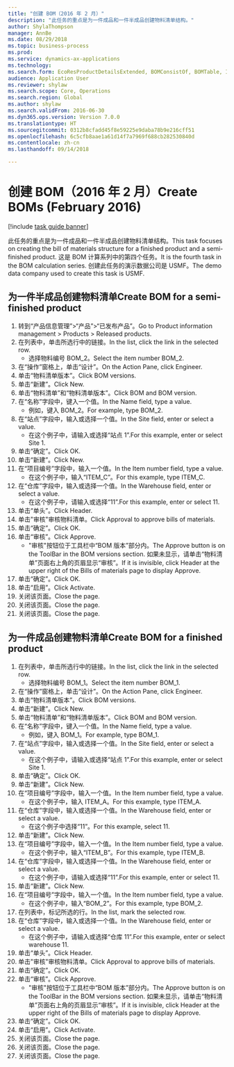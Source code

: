 ```yaml
--- 
title: "创建 BOM（2016 年 2 月）"
description: "此任务的重点是为一件成品和一件半成品创建物料清单结构。"
author: ShylaThompson
manager: AnnBe
ms.date: 08/29/2018
ms.topic: business-process
ms.prod: 
ms.service: dynamics-ax-applications
ms.technology: 
ms.search.form: EcoResProductDetailsExtended, BOMConsistOf, BOMTable, InventLocationIdLookup
audience: Application User
ms.reviewer: shylaw
ms.search.scope: Core, Operations
ms.search.region: Global
ms.author: shylaw
ms.search.validFrom: 2016-06-30
ms.dyn365.ops.version: Version 7.0.0
ms.translationtype: HT
ms.sourcegitcommit: 0312b8cfadd45f8e59225e9daba78b9e216cff51
ms.openlocfilehash: 6c5cfb8aae1a61d14f7a7969f688cb282530840d
ms.contentlocale: zh-cn
ms.lasthandoff: 09/14/2018

---
```

# <a name="create-boms-february-2016"></a><span data-ttu-id="d841b-103">创建 BOM（2016 年 2 月）</span><span class="sxs-lookup"><span data-stu-id="d841b-103">Create BOMs (February 2016)</span></span>

[!include [task guide banner](../../includes/task-guide-banner.md)]

<span data-ttu-id="d841b-104">此任务的重点是为一件成品和一件半成品创建物料清单结构。</span><span class="sxs-lookup"><span data-stu-id="d841b-104">This task focuses on creating the bill of materials structure for a finished product and a semi-finished product.</span></span> <span data-ttu-id="d841b-105">这是 BOM 计算系列中的第四个任务。</span><span class="sxs-lookup"><span data-stu-id="d841b-105">It is the fourth task in the BOM calculation series.</span></span> <span data-ttu-id="d841b-106">创建此任务的演示数据公司是 USMF。</span><span class="sxs-lookup"><span data-stu-id="d841b-106">The demo data company used to create this task is USMF.</span></span>


## <a name="create-bom-for-a-semi-finished-product"></a><span data-ttu-id="d841b-107">为一件半成品创建物料清单</span><span class="sxs-lookup"><span data-stu-id="d841b-107">Create BOM for a semi-finished product</span></span>
1. <span data-ttu-id="d841b-108">转到“产品信息管理”>“产品”>“已发布产品”。</span><span class="sxs-lookup"><span data-stu-id="d841b-108">Go to Product information management > Products > Released products.</span></span>
2. <span data-ttu-id="d841b-109">在列表中，单击所选行中的链接。</span><span class="sxs-lookup"><span data-stu-id="d841b-109">In the list, click the link in the selected row.</span></span>
    * <span data-ttu-id="d841b-110">选择物料编号 BOM_2。</span><span class="sxs-lookup"><span data-stu-id="d841b-110">Select the item number BOM_2.</span></span>  
3. <span data-ttu-id="d841b-111">在“操作”窗格上，单击“设计”。</span><span class="sxs-lookup"><span data-stu-id="d841b-111">On the Action Pane, click Engineer.</span></span>
4. <span data-ttu-id="d841b-112">单击“物料清单版本”。</span><span class="sxs-lookup"><span data-stu-id="d841b-112">Click BOM versions.</span></span>
5. <span data-ttu-id="d841b-113">单击“新建”。</span><span class="sxs-lookup"><span data-stu-id="d841b-113">Click New.</span></span>
6. <span data-ttu-id="d841b-114">单击“物料清单”和“物料清单版本”。</span><span class="sxs-lookup"><span data-stu-id="d841b-114">Click BOM and BOM version.</span></span>
7. <span data-ttu-id="d841b-115">在“名称”字段中，键入一个值。</span><span class="sxs-lookup"><span data-stu-id="d841b-115">In the Name field, type a value.</span></span>
    * <span data-ttu-id="d841b-116">例如，键入 BOM_2。</span><span class="sxs-lookup"><span data-stu-id="d841b-116">For example, type BOM_2.</span></span>  
8. <span data-ttu-id="d841b-117">在“站点”字段中，输入或选择一个值。</span><span class="sxs-lookup"><span data-stu-id="d841b-117">In the Site field, enter or select a value.</span></span>
    * <span data-ttu-id="d841b-118">在这个例子中，请输入或选择“站点 1”.</span><span class="sxs-lookup"><span data-stu-id="d841b-118">For this example, enter or select Site 1.</span></span>  
9. <span data-ttu-id="d841b-119">单击“确定”。</span><span class="sxs-lookup"><span data-stu-id="d841b-119">Click OK.</span></span>
10. <span data-ttu-id="d841b-120">单击“新建”。</span><span class="sxs-lookup"><span data-stu-id="d841b-120">Click New.</span></span>
11. <span data-ttu-id="d841b-121">在“项目编号”字段中，输入一个值。</span><span class="sxs-lookup"><span data-stu-id="d841b-121">In the Item number field, type a value.</span></span>
    * <span data-ttu-id="d841b-122">在这个例子中，输入“ITEM_C”。</span><span class="sxs-lookup"><span data-stu-id="d841b-122">For this example, type ITEM_C.</span></span>  
12. <span data-ttu-id="d841b-123">在“仓库”字段中，输入或选择一个值。</span><span class="sxs-lookup"><span data-stu-id="d841b-123">In the Warehouse field, enter or select a value.</span></span>
    * <span data-ttu-id="d841b-124">在这个例子中，请输入或选择“11”.</span><span class="sxs-lookup"><span data-stu-id="d841b-124">For this example, enter or select 11.</span></span>  
13. <span data-ttu-id="d841b-125">单击“单头”。</span><span class="sxs-lookup"><span data-stu-id="d841b-125">Click Header.</span></span>
14. <span data-ttu-id="d841b-126">单击"审核"审核物料清单。</span><span class="sxs-lookup"><span data-stu-id="d841b-126">Click Approval to approve bills of materials.</span></span>
15. <span data-ttu-id="d841b-127">单击“确定”。</span><span class="sxs-lookup"><span data-stu-id="d841b-127">Click OK.</span></span>
16. <span data-ttu-id="d841b-128">单击“审核”。</span><span class="sxs-lookup"><span data-stu-id="d841b-128">Click Approve.</span></span>
    * <span data-ttu-id="d841b-129">"审核"按钮位于工具栏中“BOM 版本”部分内。</span><span class="sxs-lookup"><span data-stu-id="d841b-129">The Approve button is on the ToolBar in the  BOM versions section.</span></span> <span data-ttu-id="d841b-130">如果未显示，请单击“物料清单”页面右上角的页眉显示“审核”。</span><span class="sxs-lookup"><span data-stu-id="d841b-130">If it is invisible, click Header at the upper right of the Bills of materials page to display Approve.</span></span>  
17. <span data-ttu-id="d841b-131">单击“确定”。</span><span class="sxs-lookup"><span data-stu-id="d841b-131">Click OK.</span></span>
18. <span data-ttu-id="d841b-132">单击“启用”。</span><span class="sxs-lookup"><span data-stu-id="d841b-132">Click Activate.</span></span>
19. <span data-ttu-id="d841b-133">关闭该页面。</span><span class="sxs-lookup"><span data-stu-id="d841b-133">Close the page.</span></span>
20. <span data-ttu-id="d841b-134">关闭该页面。</span><span class="sxs-lookup"><span data-stu-id="d841b-134">Close the page.</span></span>
21. <span data-ttu-id="d841b-135">关闭该页面。</span><span class="sxs-lookup"><span data-stu-id="d841b-135">Close the page.</span></span>

## <a name="create-bom-for-a-finished-product"></a><span data-ttu-id="d841b-136">为一件成品创建物料清单</span><span class="sxs-lookup"><span data-stu-id="d841b-136">Create BOM for a finished product</span></span>
1. <span data-ttu-id="d841b-137">在列表中，单击所选行中的链接。</span><span class="sxs-lookup"><span data-stu-id="d841b-137">In the list, click the link in the selected row.</span></span>
    * <span data-ttu-id="d841b-138">选择物料编号 BOM_1。</span><span class="sxs-lookup"><span data-stu-id="d841b-138">Select the item number BOM_1.</span></span>  
2. <span data-ttu-id="d841b-139">在“操作”窗格上，单击“设计”。</span><span class="sxs-lookup"><span data-stu-id="d841b-139">On the Action Pane, click Engineer.</span></span>
3. <span data-ttu-id="d841b-140">单击“物料清单版本”。</span><span class="sxs-lookup"><span data-stu-id="d841b-140">Click BOM versions.</span></span>
4. <span data-ttu-id="d841b-141">单击“新建”。</span><span class="sxs-lookup"><span data-stu-id="d841b-141">Click New.</span></span>
5. <span data-ttu-id="d841b-142">单击“物料清单”和“物料清单版本”。</span><span class="sxs-lookup"><span data-stu-id="d841b-142">Click BOM and BOM version.</span></span>
6. <span data-ttu-id="d841b-143">在“名称”字段中，键入一个值。</span><span class="sxs-lookup"><span data-stu-id="d841b-143">In the Name field, type a value.</span></span>
    * <span data-ttu-id="d841b-144">例如，键入 BOM_1。</span><span class="sxs-lookup"><span data-stu-id="d841b-144">For example, type BOM_1.</span></span>  
7. <span data-ttu-id="d841b-145">在“站点”字段中，输入或选择一个值。</span><span class="sxs-lookup"><span data-stu-id="d841b-145">In the Site field, enter or select a value.</span></span>
    * <span data-ttu-id="d841b-146">在这个例子中，请输入或选择“站点 1”.</span><span class="sxs-lookup"><span data-stu-id="d841b-146">For this example, enter or select Site 1.</span></span>  
8. <span data-ttu-id="d841b-147">单击“确定”。</span><span class="sxs-lookup"><span data-stu-id="d841b-147">Click OK.</span></span>
9. <span data-ttu-id="d841b-148">单击“新建”。</span><span class="sxs-lookup"><span data-stu-id="d841b-148">Click New.</span></span>
10. <span data-ttu-id="d841b-149">在“项目编号”字段中，输入一个值。</span><span class="sxs-lookup"><span data-stu-id="d841b-149">In the Item number field, type a value.</span></span>
    * <span data-ttu-id="d841b-150">在这个例子中，输入 ITEM_A。</span><span class="sxs-lookup"><span data-stu-id="d841b-150">For this example, type ITEM_A.</span></span>  
11. <span data-ttu-id="d841b-151">在“仓库”字段中，输入或选择一个值。</span><span class="sxs-lookup"><span data-stu-id="d841b-151">In the Warehouse field, enter or select a value.</span></span>
    * <span data-ttu-id="d841b-152">在这个例子中选择“11”。</span><span class="sxs-lookup"><span data-stu-id="d841b-152">For this example, select 11.</span></span>  
12. <span data-ttu-id="d841b-153">单击“新建”。</span><span class="sxs-lookup"><span data-stu-id="d841b-153">Click New.</span></span>
13. <span data-ttu-id="d841b-154">在“项目编号”字段中，输入一个值。</span><span class="sxs-lookup"><span data-stu-id="d841b-154">In the Item number field, type a value.</span></span>
    * <span data-ttu-id="d841b-155">在这个例子中，输入“ITEM_B”。</span><span class="sxs-lookup"><span data-stu-id="d841b-155">For this example, type ITEM_B.</span></span>  
14. <span data-ttu-id="d841b-156">在“仓库”字段中，输入或选择一个值。</span><span class="sxs-lookup"><span data-stu-id="d841b-156">In the Warehouse field, enter or select a value.</span></span>
    * <span data-ttu-id="d841b-157">在这个例子中，请输入或选择“11”.</span><span class="sxs-lookup"><span data-stu-id="d841b-157">For this example, enter or select 11.</span></span>  
15. <span data-ttu-id="d841b-158">单击“新建”。</span><span class="sxs-lookup"><span data-stu-id="d841b-158">Click New.</span></span>
16. <span data-ttu-id="d841b-159">在“项目编号”字段中，输入一个值。</span><span class="sxs-lookup"><span data-stu-id="d841b-159">In the Item number field, type a value.</span></span>
    * <span data-ttu-id="d841b-160">在这个例子中，输入“BOM_2”。</span><span class="sxs-lookup"><span data-stu-id="d841b-160">For this example, type BOM_2.</span></span>  
17. <span data-ttu-id="d841b-161">在列表中，标记所选的行。</span><span class="sxs-lookup"><span data-stu-id="d841b-161">In the list, mark the selected row.</span></span>
18. <span data-ttu-id="d841b-162">在“仓库”字段中，输入或选择一个值。</span><span class="sxs-lookup"><span data-stu-id="d841b-162">In the Warehouse field, enter or select a value.</span></span>
    * <span data-ttu-id="d841b-163">在这个例子中，请输入或选择“仓库 11”.</span><span class="sxs-lookup"><span data-stu-id="d841b-163">For this example, enter or select warehouse 11.</span></span>  
19. <span data-ttu-id="d841b-164">单击“单头”。</span><span class="sxs-lookup"><span data-stu-id="d841b-164">Click Header.</span></span>
20. <span data-ttu-id="d841b-165">单击"审核"审核物料清单。</span><span class="sxs-lookup"><span data-stu-id="d841b-165">Click Approval to approve bills of materials.</span></span>
21. <span data-ttu-id="d841b-166">单击“确定”。</span><span class="sxs-lookup"><span data-stu-id="d841b-166">Click OK.</span></span>
22. <span data-ttu-id="d841b-167">单击“审核”。</span><span class="sxs-lookup"><span data-stu-id="d841b-167">Click Approve.</span></span>
    * <span data-ttu-id="d841b-168">"审核"按钮位于工具栏中“BOM 版本”部分内。</span><span class="sxs-lookup"><span data-stu-id="d841b-168">The Approve button is on the ToolBar in the  BOM versions section.</span></span> <span data-ttu-id="d841b-169">如果未显示，请单击“物料清单”页面右上角的页眉显示“审核”。</span><span class="sxs-lookup"><span data-stu-id="d841b-169">If it is invisible, click Header at the upper right of the Bills of materials page to display Approve.</span></span>  
23. <span data-ttu-id="d841b-170">单击“确定”。</span><span class="sxs-lookup"><span data-stu-id="d841b-170">Click OK.</span></span>
24. <span data-ttu-id="d841b-171">单击“启用”。</span><span class="sxs-lookup"><span data-stu-id="d841b-171">Click Activate.</span></span>
25. <span data-ttu-id="d841b-172">关闭该页面。</span><span class="sxs-lookup"><span data-stu-id="d841b-172">Close the page.</span></span>
26. <span data-ttu-id="d841b-173">关闭该页面。</span><span class="sxs-lookup"><span data-stu-id="d841b-173">Close the page.</span></span>
27. <span data-ttu-id="d841b-174">关闭该页面。</span><span class="sxs-lookup"><span data-stu-id="d841b-174">Close the page.</span></span>


